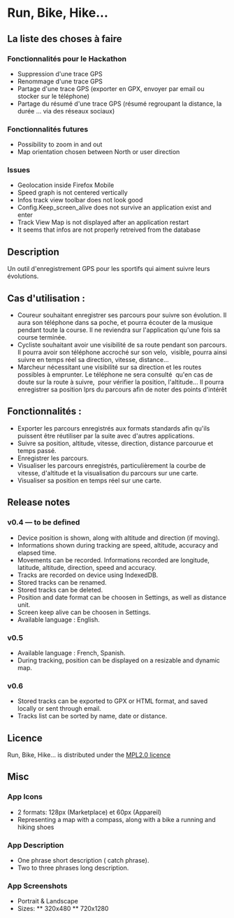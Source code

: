 # Run, Bike, Hike...

## La liste des choses à faire

### Fonctionnalités pour le Hackathon

* Suppression d'une trace GPS
* Renommage d'une trace GPS
* Partage d'une trace GPS (exporter en GPX, envoyer par email ou stocker sur le téléphone)
* Partage du résumé d'une trace GPS (résumé regroupant la distance, la durée ... via des réseaux sociaux)

### Fonctionnalités futures

* Possibility to zoom in and out
* Map orientation chosen between North or user direction

### Issues

* Geolocation inside Firefox Mobile
* Speed graph is not centered vertically
* Infos track view toolbar does not look good
* Config.Keep_screen_alive does not survive an application exist and enter
* Track View Map is not displayed after an application restart
* It seems that infos are not properly retreived from the database

## Description

Un outil d'enregistrement GPS pour les sportifs qui aiment suivre leurs évolutions.

## Cas d'utilisation :

* Coureur souhaitant enregistrer ses parcours pour suivre son évolution. Il aura son téléphone dans sa poche, et pourra écouter de la musique pendant toute la course. Il ne reviendra sur l'application qu'une fois sa course terminée.
* Cycliste souhaitant avoir une visibilité de sa route pendant son parcours. Il pourra avoir son téléphone accroché sur son velo,&nbsp; visible, pourra ainsi suivre en temps réel sa direction, vitesse, distance...
* Marcheur nécessitant une visibilité sur sa direction et les routes possibles à emprunter. Le téléphone ne sera consulté&nbsp; qu'en cas de doute sur la route à suivre,&nbsp; pour vérifier la position, l'altitude... Il pourra enregistrer sa position lprs du parcours afin de noter des points d'intérêt

## Fonctionnalités :
* Exporter les parcours enregistrés aux formats standards afin qu'ils puissent être réutiliser par la suite avec d'autres applications.
* Suivre sa position, altitude, vitesse, direction, distance parcourue et temps passé.
* Enregistrer les parcours.
* Visualiser les parcours enregistrés, particulièrement la courbe de vitesse, d'altitude et la visualisation du parcours sur une carte.
* Visualiser sa position en temps réel sur une carte.

## Release notes

### v0.4 — to be defined
* Device position is shown, along with altitude and direction (if moving).
* Informations shown during tracking are speed, altitude, accuracy and elapsed time.
* Movements can be recorded. Informations recorded are longitude, latitude, altitude, direction, speed and accuracy.
* Tracks are recorded on device using IndexedDB.
* Stored tracks can be renamed.
* Stored tracks can be deleted.
* Position and date format can be choosen in Settings, as well as distance unit.
* Screen keep alive can be choosen in Settings.
* Available language : English.


### v0.5
* Available language : French, Spanish.
* During tracking, position can be displayed on a resizable and dynamic map.

### v0.6
* Stored tracks can be exported to GPX or HTML format, and saved locally or sent through email.
* Tracks list can be sorted by name, date or distance.


## Licence

Run, Bike, Hike... is distributed under the [MPL2.0 licence](http://www.mozilla.org/MPL/2.0/)




## Misc

### App Icons
* 2 formats: 128px (Marketplace) et 60px (Appareil)
* Representing a map with a compass, along with a bike a running and hiking shoes
### App Description
* One phrase short description ( catch phrase).
* Two to three phrases long description.
### App Screenshots
* Portrait & Landscape
* Sizes:
** 320x480
** 720x1280